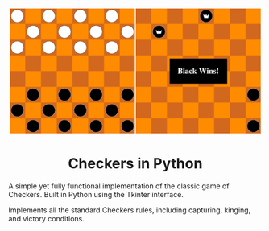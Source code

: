 <p align='center'>
  <img src='Python Checkers.png' width='500' />
</p>

<h1 align='center'>Checkers in Python</h1>

A simple yet fully functional implementation of the classic game of Checkers. Built in Python using the Tkinter interface.

Implements all the standard Checkers rules, including capturing, kinging, and victory conditions.
